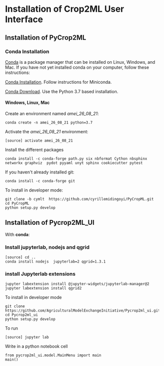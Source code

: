 # Installation of Crop2ML User Interface 

## Installation of PyCrop2ML

### Conda Installation

[Conda](https://conda.io) is a package manager that can be installed on Linux, Windows, and Mac.
If you have not yet installed conda on your computer, follow these instructions:

[Conda Installation](https://conda.io/docs/user-guide/install/index.html). Follow instructions for Miniconda.

[Conda Download](https://conda.io/miniconda.html). Use the Python 3.7 based installation.

#### Windows, Linux, Mac

Create an environment named *amei_26_08_21*:

    conda create -n amei_26_08_21 python=3.7

Activate the *amei_26_08_21* environment:

    [source] activate amei_26_08_21

Install the different packages

    conda install -c conda-forge path.py six nbformat Cython nbsphinx networkx graphviz  pydot pyyaml unyt sphinx cookiecutter pytest


If you haven't already installed git:

    conda install -c conda-forge git

To install in developer mode:

    git clone -b cymlt  https://github.com/cyrillemidingoyi/PyCropML.git
    cd PyCropML
    python setup.py develop


## Installation of Pycrop2ML_UI


With **conda**:

### Install jupyterlab, nodejs and qgrid

    [source] cd ..
    conda install nodejs  jupyterlab=2 qgrid=1.3.1

### install Jupyterlab extensions

    jupyter labextension install @jupyter-widgets/jupyterlab-manager@2
    jupyter labextension install qgrid2 

To install in developer mode

    git clone https://github.com/AgriculturalModelExchangeInitiative/Pycrop2ml_ui.git
    cd Pycrop2ml_ui
    python setup.py develop

To run 

    [source] jupyter lab

Write in a python notebook cell

    from pycrop2ml_ui.model.MainMenu import main
    main()

